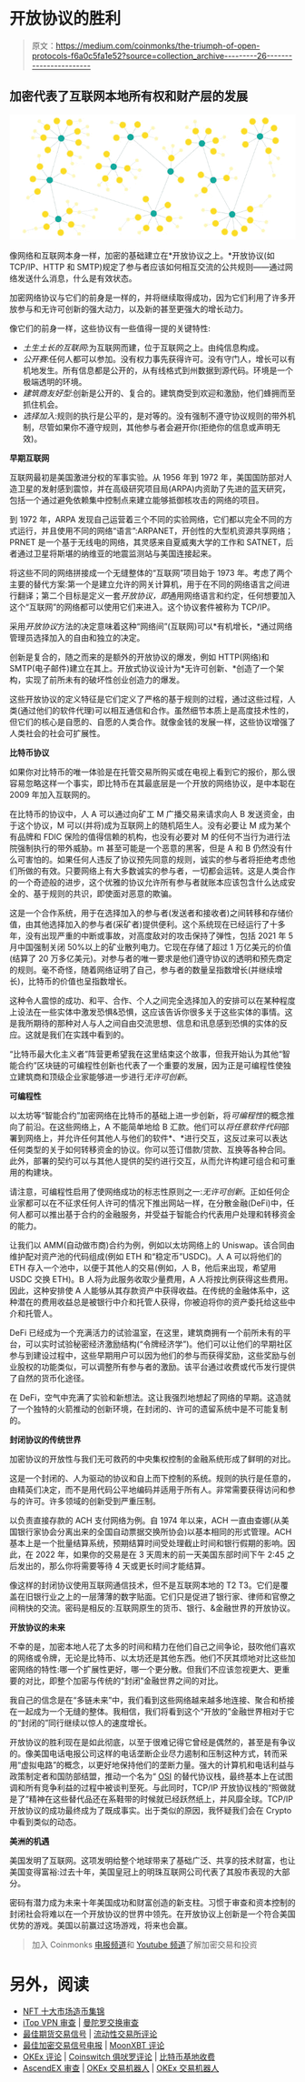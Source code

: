 # 开放协议的胜利

> 原文：<https://medium.com/coinmonks/the-triumph-of-open-protocols-f6a0c5fa1e52?source=collection_archive---------26----------------------->

## 加密代表了互联网本地所有权和财产层的发展

![](img/d613eed98860a425ce22a037d8d35ade.png)

像网络和互联网本身一样，加密的基础建立在*开放协议之上。*开放协议(如 TCP/IP、HTTP 和 SMTP)规定了参与者应该如何相互交流的公共规则——通过网络发送什么消息，什么是有效状态。

加密网络协议与它们的前身是一样的，并将继续取得成功，因为它们利用了许多开放参与和无许可创新的强大动力，以及新的甚至更强大的增长动力。

像它们的前身一样，这些协议有一些值得一提的关键特性:

*   *土生土长的互联网*:为互联网而建，位于互联网之上。由纯信息构成。
*   *公开赛*:任何人都可以参加。没有权力事先获得许可。没有守门人，增长可以有机地发生。所有信息都是公开的，从有线格式到州数据到源代码。环境是一个极端透明的环境。
*   *建筑商友好型*:创新是公开的、复合的。建筑商受到欢迎和激励，他们蜂拥而至抓住机会。
*   *选择加入*:规则的执行是公平的，是对等的。没有强制不遵守协议规则的带外机制，尽管如果你不遵守规则，其他参与者会避开你(拒绝你的信息或声明无效)。

**早期互联网**

互联网最初是美国激进分权的军事实验。从 1956 年到 1972 年，美国国防部对人造卫星的发射感到震惊，并在高级研究项目局(ARPA)内资助了先进的蓝天研究，包括一个通过避免依赖集中控制点来建立能够抵御核攻击的网络的项目。

到 1972 年，ARPA 发现自己运营着三个不同的实验网络，它们都以完全不同的方式运行，并且使用不同的网络“语言”:ARPANET，开创性的大型机资源共享网络；PRNET 是一个基于无线电的网络，其灵感来自夏威夷大学的工作和 SATNET，后者通过卫星将斯堪的纳维亚的地震监测站与美国连接起来。

将这些不同的网络拼接成一个无缝整体的“互联网”项目始于 1973 年。考虑了两个主要的替代方案:第一个是建立允许的网关计算机，用于在不同的网络语言之间进行翻译；第二个目标是定义一套*开放协议，即*通用网络语言和约定，任何想要加入这个“互联网”的网络都可以使用它们来进入。这个协议套件被称为 TCP/IP。

采用*开放协议*方法的决定意味着这种“网络间”(互联网)可以*有机增长，*通过网络管理员选择加入的自由和独立的决定。

创新是复合的，随之而来的是额外的开放协议的爆发，例如 HTTP(网络)和 SMTP(电子邮件)建立在其上。开放式协议设计为*无许可创新、*创造了一个架构，实现了前所未有的破坏性创业创造力的爆发。

这些开放协议的定义特征是它们定义了严格的基于规则的过程，通过这些过程，人类(通过他们的软件代理)可以相互通信和合作。虽然细节本质上是高度技术性的，但它们的核心是自愿的、自愿的人类合作。就像金钱的发展一样，这些协议增强了人类社会的社会可扩展性。

**比特币协议**

如果你对比特币的唯一体验是在托管交易所购买或在电视上看到它的报价，那么很容易忽略这样一个事实，即比特币在其最底层是一个开放的网络协议，是中本聪在 2009 年加入互联网的。

在比特币的协议中，人 A 可以通过向矿工 M 广播交易来请求向人 B 发送资金，由于这个协议，M 可以(并将)成为互联网上的随机陌生人。没有必要让 M 成为某个有品牌和 FDIC 保险的值得信赖的机构，也没有必要对 M 的任何不当行为进行法院强制执行的带外威胁。m 甚至可能是一个恶意的黑客，但是 A 和 B 仍然没有什么可害怕的。如果任何人违反了协议预先同意的规则，诚实的参与者将拒绝考虑他们所做的有效。只要网络上有大多数诚实的参与者，一切都会运转。这是人类合作的一个奇迹般的进步，这个优雅的协议允许所有参与者就账本应该包含什么达成安全的、基于规则的共识，即使面对恶意的欺骗。

这是一个合作系统，用于在选择加入的参与者(发送者和接收者)之间转移和存储价值，由其他选择加入的参与者(采矿者)提供便利。这个系统现在已经运行了十多年，没有出现严重的中断或事故，对高度敌对的攻击保持了弹性，包括 2021 年 5 月中国强制关闭 50%以上的矿业散列电力。它现在存储了超过 1 万亿美元的价值(结算了 20 万多亿美元)。对参与者的唯一要求是他们遵守协议的透明和预先商定的规则。毫不奇怪，随着网络证明了自己，参与者的数量呈指数增长(并继续增长)，比特币的价值也呈指数增长。

这种令人震惊的成功、和平、合作、个人之间完全选择加入的安排可以在某种程度上设法在一些实体中激发恐惧&恐惧，这应该告诉你很多关于这些实体的事情。这是我所期待的那种对人与人之间自由交流思想、信息和讯息感到恐惧的实体的反应。这就是我们在实践中看到的。

“比特币最大化主义者”阵营更希望我在这里结束这个故事，但我开始认为其他“智能合约”区块链的可编程性创新也代表了一个重要的发展，因为正是可编程性使独立建筑商和顶级企业家能够进一步进行*无许可创新*。

**可编程性**

以太坊等“智能合约”加密网络在比特币的基础上进一步创新，将*可编程性*的概念推向了前沿。在这些网络上，A 不能简单地给 B 汇款。他们可以*将任意软件代码*部署到网络上，并允许任何其他人与他们的软件*、*进行交互，这反过来可以表达任何类型的关于如何转移资金的协议。你可以签订借款/贷款、互换等各种合同。此外，部署的契约可以与其他人提供的契约进行交互，从而允许构建可组合和可重用的构建块。

请注意，可编程性启用了使网络成功的标志性原则之一:*无许可创新*。正如任何企业家都可以在不征求任何人许可的情况下推出网站一样，在分散金融(DeFi)中，任何人都可以推出基于合约的金融服务，并受益于智能合约代表用户处理和转移资金的能力。

让我们以 AMM(自动做市商)合约为例，例如以太坊网络上的 Uniswap。该合同由维护配对资产池的代码组成(例如 ETH 和“稳定币”USDC)。人 A 可以将他们的 ETH 存入一个池中，以便于其他人的交易(例如，人 B，他后来出现，希望用 USDC 交换 ETH)。B 人将为此服务收取少量费用，A 人将按比例获得这些费用。因此，这种安排使 A 人能够从其存款资产中获得收益。在传统的金融体系中，这种潜在的费用收益总是被银行中介和托管人获得，你被迫将你的资产委托给这些中介和托管人。

DeFi 已经成为一个充满活力的试验温室，在这里，建筑商拥有一个前所未有的平台，可以实时试验秘密经济激励结构(“令牌经济学”)。他们可以让他们的早期社区参与到建设过程中，这些早期用户可以因为他们的参与而获得奖励，这些奖励与创业股权的功能类似，可以调整所有参与者的激励。该平台通过收费或代币发行提供了自然的货币化途径。

在 DeFi，空气中充满了实验和新想法。这让我强烈地想起了网络的早期。这造就了一个独特的火箭推动的创新环境，在封闭的、许可的遗留系统中是不可能复制的。

**封闭协议的传统世界**

加密协议的开放性与我们无可救药的中央集权控制的金融系统形成了鲜明的对比。

这是一个封闭的、人为驱动的协议和自上而下控制的系统。规则的执行是任意的，由精英们决定，而不是用代码公平地编码并适用于所有人。非常需要获得访问和参与的许可。许多领域的创新受到严重压制。

以负责直接存款的 ACH 支付网络为例。自 1974 年以来，ACH 一直由查娜(从美国银行家协会分离出来的全国自动票据交换所协会)以基本相同的形式管理。ACH 基本上是一个批量结算系统，预期结算时间受处理截止时间和银行假期的影响。因此，在 2022 年，如果你的交易是在 3 天周末的前一天美国东部时间下午 2:45 之后发出的，那么你将需要等待 4 天或更长时间才能结算。

像这样的封闭协议使用互联网通信技术，但不是互联网本地的 T2 T3。它们是覆盖在旧银行业之上的一层薄薄的数字贴面。它们只是促进了银行家、律师和官僚之间稍快的交流。密码是相反的:互联网原生的货币、银行、&金融世界的开放协议。

**开放协议的未来**

不幸的是，加密本地人花了太多的时间和精力在他们自己之间争论，鼓吹他们喜欢的网络或令牌，无论是比特币、以太坊还是其他东西。他们不厌其烦地对比这些加密网络的特性:哪一个扩展性更好，哪一个更分散。但我们不应该忽视更大、更重要的对比，即整个加密与传统的“封闭”金融世界之间的对比。

我自己的信念是在“多链未来”中，我们看到这些网络越来越多地连接、聚合和桥接在一起成为一个无缝的整体。我相信，我们将看到这个“开放的”金融世界相对于它的“封闭的”同行继续以惊人的速度增长。

开放协议的胜利现在是如此彻底，以至于很难记得它曾经是偶然的，甚至是有争议的。像美国电话电报公司这样的电话垄断企业尽力遏制和压制这种方式，转而采用“虚拟电路”的概念，以更好地保持他们的垄断力量。强大的计算机和电话利益与政策制定者和国防部结盟，推动一个名为“ [OSI](https://spectrum.ieee.org/osi-the-internet-that-wasnt) 的替代协议栈，最终基本上在试图调和所有竞争利益的过程中被谈判至死。与此同时，TCP/IP 开放协议栈的“照做就是了”精神在这些替代品还在系鞋带的时候就已经跃然纸上，并风靡全球。TCP/IP 开放协议的成功最终成为了既成事实。出于类似的原因，我怀疑我们会在 Crypto 中看到类似的动态。

**美洲的机遇**

美国发明了互联网。这项发明给整个地球带来了基础广泛、共享的技术财富，也让美国变得富裕:过去十年，美国皇冠上的明珠互联网公司代表了其股市表现的大部分。

密码有潜力成为未来十年美国成功和财富创造的新支柱。习惯于审查和资本控制的封闭社会将难以在一个开放协议的世界中领先。在开放协议上创新是一个符合美国优势的游戏。美国以前赢过这场游戏，将来也会赢。

> 加入 Coinmonks [电报频道](https://t.me/coincodecap)和 [Youtube 频道](https://www.youtube.com/c/coinmonks/videos)了解加密交易和投资

# 另外，阅读

*   [NFT 十大市场造币集锦](https://coincodecap.com/nft-marketplaces)
*   [iTop VPN 审查](https://coincodecap.com/itop-vpn-review) | [曼陀罗交换审查](https://coincodecap.com/mandala-exchange-review)
*   [最佳期货交易信号](https://coincodecap.com/futures-trading-signals) | [流动性交易所评论](https://coincodecap.com/liquid-exchange-review)
*   [最佳加密交易信号电报](/coinmonks/best-crypto-signals-telegram-5785cdbc4b2b) | [MoonXBT 评论](/coinmonks/moonxbt-review-6e4ab26d037)
*   [OKEx 评论](/coinmonks/okex-review-6b369304110f) | [Coinswitch 俱吠罗评论](/coinmonks/coinswitch-kuber-review-1a8dc5c7a739) | [比特币基地收费](/coinmonks/coinbase-fees-831e77d4f2c5)
*   [AscendEX 审查](/coinmonks/ascendex-review-53e829cf75fa) | [OKEx 交易机器人](/coinmonks/okex-trading-bots-234920f61e60) | [OKEx 交易机器人](/coinmonks/okex-trading-bots-234920f61e60)